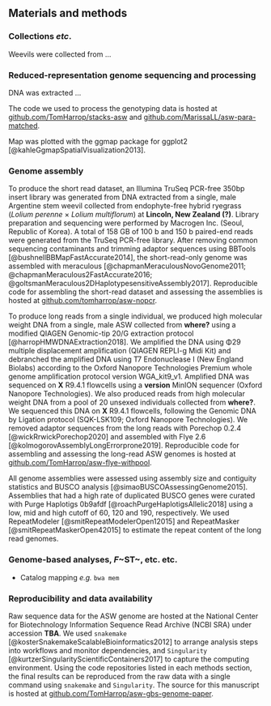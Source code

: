 ## Materials and methods

### Collections *etc*.

Weevils were collected from ...

### Reduced-representation genome sequencing and processing

DNA was extracted ...

The code we used to process the genotyping data is hosted at [github.com/TomHarrop/stacks-asw](https://github.com/TomHarrop/stacks-asw) and [github.com/MarissaLL/asw-para-matched](https://github.com/MarissaLL/asw-para-matched).

Map was plotted with the ggmap package for ggplot2 [@kahleGgmapSpatialVisualization2013].

### Genome assembly

To produce the short read dataset, an Illumina TruSeq PCR-free 350bp insert library was generated from DNA extracted from a single, male Argentine stem weevil collected from endophyte-free hybrid ryegrass (*Lolium perenne* × *Lolium multiflorum*) at **Lincoln, New Zealand (?)**.
Library preparation and sequencing were performed by Macrogen Inc. (Seoul, Republic of Korea).
A total of 158 GB of 100 b and 150 b paired-end reads were generated from the TruSeq PCR-free library.
After removing common sequencing contaminants and trimming adaptor sequences using BBTools [@bushnellBBMapFastAccurate2014], the short-read-only genome was assembled with meraculous [@chapmanMeraculousNovoGenome2011; @chapmanMeraculous2FastAccurate2016; @goltsmanMeraculous2DHaplotypesensitiveAssembly2017].
Reproducible code for assembling the short-read dataset and assessing the assemblies is hosted at [github.com/tomharrop/asw-nopcr](https://github.com/tomharrop/asw-nopcr).

To produce long reads from a single individual, we produced high molecular weight DNA from a single, male ASW collected from **where?** using a modified  QIAGEN Genomic-tip 20/G extraction protocol [@harropHMWDNAExtraction2018].
We amplified the DNA using Φ29 multiple displacement amplification (QIAGEN REPLI-g Midi Kit) and debranched the amplified DNA using T7 Endonuclease I (New England Biolabs) according to the Oxford Nanopore Technologies Premium whole genome amplification protocol version WGA_kit9_v1.
Amplified DNA was sequenced on **X** R9.4.1 flowcells using a **version** MinION sequencer (Oxford Nanopore Technologies).
We also produced reads from high molecular weight DNA from a pool of 20 unsexed individuals collected from **where?**.
We sequenced this DNA on **X** R9.4.1 flowcells, following the Genomic DNA by Ligation protocol (SQK-LSK109; Oxford Nanopore Technologies).
We removed adaptor sequences from the long reads with Porechop 0.2.4 [@wickRrwickPorechop2020] and assembled with Flye 2.6 [@kolmogorovAssemblyLongErrorprone2019].
Reproducible code for assembling and assessing the long-read ASW genomes is hosted at [github.com/TomHarrop/asw-flye-withpool](https://github.com/TomHarrop/asw-flye-withpool).

All genome assemblies were assessed using assembly size and contiguity statistics and BUSCO analysis [@simaoBUSCOAssessingGenome2015]. 
Assemblies that had a high rate of duplicated BUSCO genes were curated with Purge Haplotigs 0b9afdf [@roachPurgeHaplotigsAllelic2018] using a low, mid and high cutoff of 60, 120 and 190, respectively.
We used RepeatModeler [@smitRepeatModelerOpen12015] and RepeatMasker [@smitRepeatMaskerOpen42015] to estimate the repeat content of the long read genomes. 

### Genome-based analyses, *F*~ST~, etc. etc.

- Catalog mapping *e.g.* `bwa mem`

### Reproducibility and data availability

Raw sequence data for the ASW genome are hosted at the National Center for Biotechnology Information Sequence Read Archive (NCBI SRA) under accession **TBA**.
We used `snakemake` [@kosterSnakemakeScalableBioinformatics2012] to arrange analysis steps into workflows and monitor dependencies, and `Singularity` [@kurtzerSingularityScientificContainers2017] to  capture the computing environment.
Using the code repositories listed in each methods section, the final results can be reproduced from the raw data with a single command using `snakemake` and `Singularity`.
The source for this manuscript is hosted at [github.com/TomHarrop/asw-gbs-genome-paper](https://github.com/TomHarrop/asw-gbs-genome-paper).

